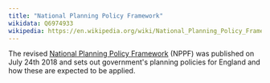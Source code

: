 ```yaml
---
title: "National Planning Policy Framework"
wikidata: Q6974933
wikipedia: https://en.wikipedia.org/wiki/National_Planning_Policy_Framework
---
```


The revised [National Planning Policy Framework](https://www.gov.uk/government/publications/national-planning-policy-framework--2) (NPPF) was published on July 24th 2018 and sets out government's planning policies for England and how these are expected to be applied.
